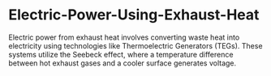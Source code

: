 # Electric-Power-Using-Exhaust-Heat
Electric power from exhaust heat involves converting waste heat into electricity using technologies like Thermoelectric Generators (TEGs). These systems utilize the Seebeck effect, where a temperature difference between hot exhaust gases and a cooler surface generates voltage.
